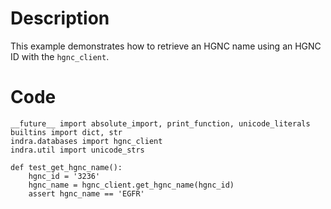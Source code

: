 # Description
This example demonstrates how to retrieve an HGNC name using an HGNC ID with the `hgnc_client`.

# Code
```
__future__ import absolute_import, print_function, unicode_literals
builtins import dict, str
indra.databases import hgnc_client
indra.util import unicode_strs

def test_get_hgnc_name():
    hgnc_id = '3236'
    hgnc_name = hgnc_client.get_hgnc_name(hgnc_id)
    assert hgnc_name == 'EGFR'

```
